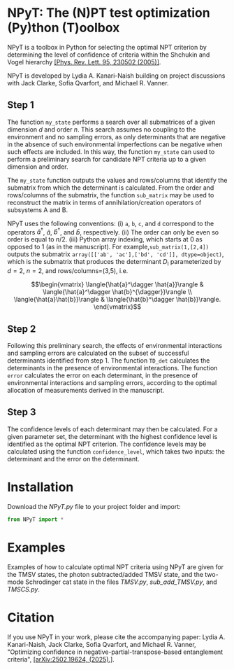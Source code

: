 # NPyT: The (N)PT test optimization (Py)thon (T)oolbox 

NPyT is a toolbox in Python for selecting the optimal NPT criterion by determining the level of confidence of criteria within the Shchukin and Vogel hierarchy [[Phys. Rev. Lett. 95, 230502 (2005)]](https://doi.org/10.1103/PhysRevLett.95.230502).

NPyT is developed by Lydia A. Kanari-Naish building on project discussions with Jack Clarke, Sofia Qvarfort, and Michael R. Vanner.


## Step 1

The function `my_state` performs a search over all submatrices of a given dimension $`d`$ and order $`n`$. This search assumes no coupling to the environment and no sampling errors, as only determinants that are negative in the absence of such environmental imperfections can be negative when such effects are included. In this way, the function `my_state` can used to perform a preliminary search for candidate NPT criteria up to a given dimension and order.

The `my_state` function outputs the values and rows/columns that identify the submatrix from which the determinant is calculated.
From the order and rows/columns of the submatrix, the function `sub_matrix` may be used to reconstruct the matrix in terms of annihilation/creation operators of subsystems A and B.

NPyT uses the following conventions: 
(i) `a`, `b`, `c`, and `d` correspond to the operators $`\hat{a}^\dagger`$, $`\hat{a}`$, $`\hat{b}^\dagger`$, and $`\hat{b}`$, respectively. 
(ii) The order can only be even so order is equal to $`n/2`$.
(iii) Python array indexing, which starts at 0 as opposed to 1 (as in the manuscript).
For example,`sub_matrix(1,[2,4])` outputs the submatrix `array([['ab', 'ac'],['bd', 'cd']], dtype=object)`, which is the submatrix that produces the determinant $`D_\mathrm{I}`$ parameterized by $`d=2`$, $`n=2`$, and rows/columns=(3,5), i.e. 

$$\begin{vmatrix}
  \langle{\hat{a}^\dagger \hat{a}}\rangle & \langle{\hat{a}^\dagger \hat{b}^{\dagger}}\rangle \\
  \langle{\hat{a}\hat{b}}\rangle & \langle{\hat{b}^\dagger \hat{b}}\rangle.
\end{vmatrix}$$


## Step 2

Following this preliminary search, the effects of environmental interactions and sampling errors are calculated on the subset of successful determinants identified from step 1.
The function `TD_det` calculates the determinants in the presence of environmental interactions.
The function `error` calculates the error on each determinant, in the presence of environmental interactions and sampling errors, according to the optimal allocation of measurements derived in the manuscript.

## Step 3

The confidence levels of each determinant may then be calculated. For a given parameter set, the determinant with the highest confidence level is identified as the optimal NPT criterion. 
The confidence levels may be calculated using the function `confidence_level`, which takes two inputs: the determinant and the error on the determinant.

# Installation

Download the *NPyT.py* file to your project folder and import:

```python
from NPyT import *
```

# Examples

Examples of how to calculate optimal NPT criteria using NPyT are given for the TMSV states, the photon subtracted/added TMSV state, and the two-mode Schrodinger cat state in the files *TMSV.py*, *sub_add_TMSV.py*, and *TMSCS.py*.


# Citation

If you use NPyT in your work, please cite the accompanying paper:
Lydia A. Kanari-Naish, Jack Clarke, Sofia Qvarfort, and Michael R. Vanner, "Optimizing confidence in negative-partial-transpose-based entanglement criteria", 
[[arXiv:2502.19624, (2025).]](https://doi.org/10.48550/arXiv.2502.19624).
